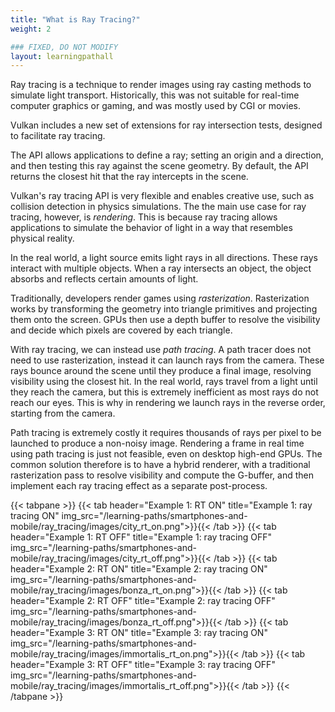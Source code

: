 ```yaml
---
title: "What is Ray Tracing?"
weight: 2

### FIXED, DO NOT MODIFY
layout: learningpathall
---
```


Ray tracing is a technique to render images using ray casting methods to simulate light transport. Historically, this was not suitable for real-time computer graphics or gaming, and was mostly used by CGI or movies.

Vulkan includes a new set of extensions for ray intersection tests, designed to facilitate ray tracing.

The API allows applications to define a ray; setting an origin and a direction, and then testing this ray against the scene geometry. By default, the API returns the closest hit that the ray intercepts in the scene.

Vulkan's ray tracing API is very flexible and enables creative use, such as collision detection in physics simulations. The the main use case for ray tracing, however, is *rendering*. This is because ray tracing allows applications to simulate the behavior of light in a way that resembles physical reality.

In the real world, a light source emits light rays in all directions. These rays interact with multiple objects. When a ray intersects an object, the object absorbs and reflects certain amounts of light.

Traditionally, developers render games using *rasterization*. Rasterization works by transforming the geometry into triangle primitives and projecting them onto the screen. GPUs then use a depth buffer to resolve the visibility and decide which pixels are covered by each triangle.

With ray tracing, we can instead use *path tracing*. A path tracer does not need to use rasterization, instead it can launch rays from the camera. These rays bounce around the scene until they produce a final image, resolving visibility using the closest hit. In the real world, rays travel from a light until they reach the camera, but this is extremely inefficient as most rays do not reach our eyes. This is why in rendering we launch rays in the reverse order, starting from the camera.

Path tracing is extremely costly it requires thousands of rays per pixel to be launched to produce a non-noisy image. Rendering a frame in real time using path tracing is just not feasible, even on desktop high-end GPUs. The common solution therefore is to have a hybrid renderer, with a traditional rasterization pass to resolve visibility and compute the G-buffer, and then implement each ray tracing effect as a separate post-process.

{{< tabpane >}}
  {{< tab header="Example 1: RT ON" title="Example 1: ray tracing ON" img_src="/learning-paths/smartphones-and-mobile/ray_tracing/images/city_rt_on.png">}}{{< /tab >}}
  {{< tab header="Example 1: RT OFF" title="Example 1: ray tracing OFF" img_src="/learning-paths/smartphones-and-mobile/ray_tracing/images/city_rt_off.png">}}{{< /tab >}}
  {{< tab header="Example 2: RT ON" title="Example 2: ray tracing ON" img_src="/learning-paths/smartphones-and-mobile/ray_tracing/images/bonza_rt_on.png">}}{{< /tab >}}
  {{< tab header="Example 2: RT OFF" title="Example 2: ray tracing OFF" img_src="/learning-paths/smartphones-and-mobile/ray_tracing/images/bonza_rt_off.png">}}{{< /tab >}}
  {{< tab header="Example 3: RT ON" title="Example 3: ray tracing ON" img_src="/learning-paths/smartphones-and-mobile/ray_tracing/images/immortalis_rt_on.png">}}{{< /tab >}}
  {{< tab header="Example 3: RT OFF" title="Example 3: ray tracing OFF" img_src="/learning-paths/smartphones-and-mobile/ray_tracing/images/immortalis_rt_off.png">}}{{< /tab >}}
{{< /tabpane >}}